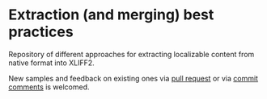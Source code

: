 Extraction (and merging) best practices
===

Repository of different approaches for extracting localizable content from native format into XLIFF2.

New samples and feedback on existing ones via [pull request](https://help.github.com/articles/about-pull-requests/) or via [commit comments](https://github.com/blog/42-commit-comments) is welcomed.